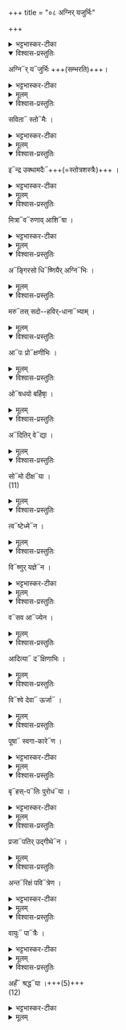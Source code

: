 +++
title = "०८ अग्निर् यजुर्भिः"

+++

<details><summary>भट्टभास्कर-टीका</summary>

1अथ सम्भारयजूंषि अग्निर्यजुर्भिरित्यादीनि ॥ 'हृदयं यजूंषि पत्न्यश्च' इत्यादिषु विनियोगः । हृदयं 'सुवर्णं धर्मं' इत्यनुवाकः । एतानि यजूंषि । पत्न्यो वक्ष्यन्ते ‘सेनेन्द्रस्य' इत्यादयः । 
</details>

<details open><summary>विश्वास-प्रस्तुतिः</summary>

अग्नि᳓र् य᳓जुर्भिः +++(सम्भरति)+++।  
</details>

<details><summary>भट्टभास्कर-टीका</summary>

अग्निर्यजुर्भिः यज्ञं सम्भृतवान् । तैस्तद्वान् इत्यन्ये । अस्य यजुश्शब्दसम्बन्धित्वात् सर्वाणि यजूंषि । 
</details>

<details><summary>मूलम्</summary>

अ॒ग्निर्यजु॑र्भिः ।  
</details>

<details open><summary>विश्वास-प्रस्तुतिः</summary>

सविता᳓ स्तो᳓मैः ।  
</details>

<details><summary>भट्टभास्कर-टीका</summary>

सविता स्तोमैः त्रिवृदादिभिः यज्ञं सम्भृतवान् । एवं सर्वत्र । 
</details>

<details><summary>मूलम्</summary>

स॒वि॒ता स्तोमैः॑ ।  
</details>

<details open><summary>विश्वास-प्रस्तुतिः</summary>

इ᳓न्द्र उक्थामदैः᳓+++(=स्तोत्रशस्त्रैः)+++ ।  
</details>

<details><summary>भट्टभास्कर-टीका</summary>

उक्थामदैः स्तोत्रशस्त्रैः । 
</details>

<details><summary>मूलम्</summary>

इन्द्र॑ उक्थाम॒दैः ।  
</details>

<details open><summary>विश्वास-प्रस्तुतिः</summary>

मित्रा᳓व᳓रुणाव् आशि᳓षा ।  
</details>

<details><summary>भट्टभास्कर-टीका</summary>

आशिषा प्रार्थनामन्त्रैः । गतमन्यत् । 
</details>

<details><summary>मूलम्</summary>

मि॒त्रावरु॑णाव् आ॒शिषा॑ ।  
</details>

<details open><summary>विश्वास-प्रस्तुतिः</summary>

अ᳓ङ्गिरसो धि᳓ष्णियैर् अग्नि᳓भिः ।  
</details>

<details><summary>मूलम्</summary>

अङ्गि॑रसो॒ धिष्णि॑यैर॒ग्निभिः॑ ।  
</details>

<details open><summary>विश्वास-प्रस्तुतिः</summary>

मरु᳓तस् सदो--हविर्-धाना᳓भ्याम् ।  
</details>

<details><summary>मूलम्</summary>

म॒रुत॑स्सदोहविर्धा॒नाभ्या॑म् ।  
</details>

<details open><summary>विश्वास-प्रस्तुतिः</summary>

आ᳓पः प्रो᳓क्षणीभिः ।  
</details>

<details><summary>मूलम्</summary>

आपः॒ प्रोक्ष॑णीभिः ।  
</details>

<details open><summary>विश्वास-प्रस्तुतिः</summary>

ओ᳓षधयो बर्हिषा᳙ ।  
</details>

<details><summary>मूलम्</summary>

ओष॑धयो बर्हि॒षा॑ ।  
</details>

<details open><summary>विश्वास-प्रस्तुतिः</summary>

अ᳓दितिर् वे᳓द्या ।  
</details>

<details><summary>मूलम्</summary>

अदि॑ति॒र्वेद्या॑ ।  
</details>

<details open><summary>विश्वास-प्रस्तुतिः</summary>

सो᳓मो दीक्ष᳓या ।  
(11)  
</details>

<details><summary>मूलम्</summary>

सोमो॑ दी॒क्षया॑ ।  
(11)  
</details>

<details open><summary>विश्वास-प्रस्तुतिः</summary>

त्व᳓ष्टेध्मे᳓न ।  
</details>

<details><summary>मूलम्</summary>

त्वष्टे॒ध्मेन॑ ।  
</details>

<details open><summary>विश्वास-प्रस्तुतिः</summary>

वि᳓ष्णुर् यज्ञे᳓न ।  
</details>

<details><summary>भट्टभास्कर-टीका</summary>

विष्णुर्यज्ञेन तद्वान् । 
</details>

<details><summary>मूलम्</summary>

विष्णु॑र्य॒ज्ञेन॑ ।  
</details>

<details open><summary>विश्वास-प्रस्तुतिः</summary>

व᳓सव आ᳓ज्येन ।  
</details>

<details><summary>मूलम्</summary>

वस॑व॒ आज्ये॑न ।  
</details>

<details open><summary>विश्वास-प्रस्तुतिः</summary>

आदित्या᳓ द᳓क्षिणाभिः ।  
</details>

<details><summary>मूलम्</summary>

आ॒दि॒त्या दक्षि॑णाभिः ।  
</details>

<details open><summary>विश्वास-प्रस्तुतिः</summary>

वि᳓श्वे देवा᳓ ऊर्जा᳓ ।
</details>

<details><summary>मूलम्</summary>

विश्वे॑ दे॒वा ऊ॒र्जा ।
</details>

<details open><summary>विश्वास-प्रस्तुतिः</summary>

पूषा᳓ स्वगा-कारे᳓ण ।  
</details>

<details><summary>भट्टभास्कर-टीका</summary>

स्वगाकारेण यथायथं हविस्स्वामिनां हविस्सम्बन्धकरणेन । 
</details>

<details><summary>मूलम्</summary>

पू॒षा स्व॑गाका॒रेण॑ ।  
</details>

<details open><summary>विश्वास-प्रस्तुतिः</summary>

बृ᳓हस्-प᳓तिः पुरोध᳓या ।  
</details>

<details><summary>भट्टभास्कर-टीका</summary>

पुरोधया प्राधान्येन, ब्रह्मत्वेन वा उद्गीथेन उद्गानेन द्वितीयया चतुर्थ्या वा विभक्त्या । 
</details>

<details><summary>मूलम्</summary>

बृह॒स्पतिः॑ पुरो॒धया॑ ।  
</details>

<details open><summary>विश्वास-प्रस्तुतिः</summary>

प्रजा᳓पतिर् उद्गीथे᳓न ।  
</details>

<details><summary>मूलम्</summary>

प्र॒जाप॑तिरुद्गी॒थेन॑ ।  
</details>

<details open><summary>विश्वास-प्रस्तुतिः</summary>

अन्त᳓रिक्षं पवि᳓त्रेण ।  
</details>

<details><summary>भट्टभास्कर-टीका</summary>

पवित्रेण दशापवित्रेण । 
</details>

<details><summary>मूलम्</summary>

अ॒न्तरि॑क्षं प॒वित्रे॑ण ।  
</details>

<details open><summary>विश्वास-प्रस्तुतिः</summary>

वायुः᳓ पा᳓त्रैः ।  
</details>

<details><summary>भट्टभास्कर-टीका</summary>

पात्रैः उर्ध्वपात्रैः 
</details>

<details><summary>मूलम्</summary>

वा॒युः पात्रैः॑ ।  
</details>

<details open><summary>विश्वास-प्रस्तुतिः</summary>

अहँ᳓ श्रद्ध᳓या ।+++(5)+++  
(12)  
</details>

<details><summary>भट्टभास्कर-टीका</summary>

अहं श्रद्धया सर्वदा यजे इति ॥
इत्यारण्यके तृतीये अष्टमोऽनुवाकः ॥  
</details>

<details><summary>मूलम्</summary>

अ॒हँ श्र॒द्धया॑ ।  
(12)  
</details>

